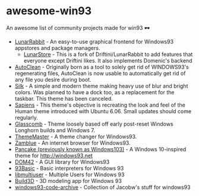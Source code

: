# awesome-win93
An awesome list of community projects made for win93 🕶 


* [LunarRabbit](https://github.com/Driftini/LunarRabbit) - An easy-to-use graphical frontend for Windows93 appstores and package managers.
    * [LunarStore](https://github.com/windows93-community/LunarStore) - This is a fork of Driftini/LunarRabbit to add features that everyone except Driftini likes. It also implements Domenic's backend
* [AutoClean](https://github.com/Driftini/93Tweaks/tree/master/apps/autoclean) - Originally born as a tool to solely get rid of WINDOWS93's regenerating files, AutoClean is now usable to automatically get rid of any file you desire during boot.
* [Silk](https://github.com/Driftini/93Tweaks/tree/master/themes/silk) - A simple and modern theme making heavy use of blur and bright colors. Was planned to have a dock too, as a replacement for the taskbar. This theme has been canceled.
* [Sapiens](https://github.com/Driftini/93Tweaks/tree/master/themes/sapiens) - This theme's objective is recreating the look and feel of the Human theme introduced with Ubuntu 6.06. Small updates should come regularly.
* [Glasscomb](https://github.com/Driftini/93Tweaks/tree/master/themes/glasscomb) - Theme loosely based off early post-reset Windows Longhorn builds and Windows 7.
* [ThemeMaster](https://github.com/Driftini/ThemeMaster) - A theme changer for Windows93.
* [Zamblue](https://github.com/Driftini/Zamblue) - An internet browser for Windows93.
* [Pancake (previously known as Windows103)](https://github.com/Driftini/Pancake) - A Windows 10-inspired theme for http://windows93.net
* [DOM42](https://github.com/windows93-community/DOM42) - A GUI library for Windows93
* [93Basic](https://github.com/windows93-community/93Basic) - Basic interpreters for Windows 93
* [libmultiuser](https://github.com/windows93-community/libmultiuser) - Multiple Users for Windows 93
* [Build3D](https://github.com/windows93-community/Build3D) - 3D modeling app for Windows 93
* [windows93-code-archive](https://github.com/Jacobw0/windows93-code-archive) - Collection of Jacobw's stuff for windows93